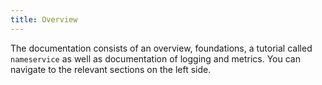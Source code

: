```yaml
---
title: Overview
---
```


The documentation consists of an overview, foundations, a tutorial called ` nameservice` as well as documentation of logging and metrics. You can navigate to the relevant sections on the left side.
